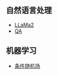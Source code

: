 ## 自然语言处理

- [LLaMa2](https://youngfoo.github.io/llama2)
- [QA](https://youngfoo.github.io/qa_survey)

## 机器学习

- [条件随机场](https://youngfoo.github.io/crf)
